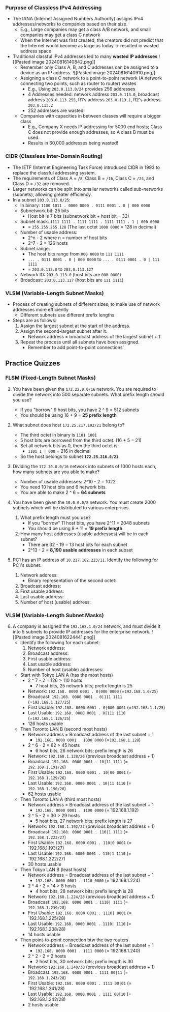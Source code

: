 ### Purpose of Classless IPv4 Addressing
- The IANA (Internet Assigned Numbers Authority) assigns IPv4 addresses/networks to companies based on their size.
	- E.g., Large companies may get a class A/B network, and small companies may get a class C network
	- When the Internet was first created, the creators did not predict that the Internet would become as large as today -> resulted in wasted address space 
- Traditional classful IPv4 addresses led to many **wasted IP addresses**
	![[Pasted image 20240816140842.png]]
	- Remember only Class A, B, and C addresses can be assigned to a device as an IP address.
	![[Pasted image 20240816140910.png]]
	- Assigning a class C network to a point-to-point network (A network connecting two points, such as router to router) wastes
		- E.g., Using `203.0.113.0/24` provides 256 addresses 
		- 4 Addresses needed: network address `203.0.113.0`, broadcast address `203.0.113.255`, R1's address `203.0.113.1`, R2's address `203.0.113.2`
		- 252 addresses are wasted!
	- Companies with capacities in between classes will require a bigger class 
		- E.g., Company X needs IP addressing for 5000 end hosts; Class C does not provide enough addresses, so A class B must be used.
		- Results in 60,000 addresses being wasted!
### CIDR (Classless Inter-Domain Routing)
- The IETF (Internet Engineering Task Force) introduced CIDR in 1993 to replace the classful addressing system.
- The requirements of Class A = `/8`, Class B = `/16`, Class C = `/24`, and Class D = `/32` are removed.
- Larger networks can be split into smaller networks called sub-networks (subnets), allowing greater efficiency.
- In a subnet `203.0.113.0/25`:
	- In binary: `1100 1011 . 0000 0000 . 0111 0001 . 0 | 000 0000`
	- Subnetwork bit: 25 bits
		- Host bit is 7 bits (subnetwork bit + host bit = 32)
	- Subnet mask: `1111 1111 . 1111 1111 . 1111 1111 . 1 | 000 0000`
		- = `255.255.255.128` (The last octet `1000 0000` = 128 in decimal)
	- Number of usable address:
		- 2^n - 2 where n = number of host bits
		-  2^7 - 2 = 126 hosts
	- Subnet range:
		- The host bits range from `000 0000` to `111 1111`
		- `... . 0111 0001 . 0 | 000 0000` to `... . 0111 0001 . 0 | 111 1111`
		- = `203.0.113.0` to `203.0.113.127`
	- Network ID: `203.0.113.0` (host bits are `000 0000`)
	- Broadcast: `203.0.113.127` (host bits are `111 1111`)
### VLSM (Variable-Length Subnet Masks)
- Process of creating subnets of different sizes, to make use of network addresses more efficiently
	- DIfferent subnets use different prefix lengths
- Steps are as follows:
	1. Assign the largest subnet at the start of the address.
	2. Assign the second-largest subnet after it.
		-  Network address = broadcast address of the largest subnet + 1
	3. Repeat the process until all subnets have been assigned.
		- Remember to add point-to-point connections`
## Practice Quizzes
### FLSM (Fixed-Length Subnet Masks)
1. You have been given the `172.22.0.0/16` network. You are required to divide the network into 500 separate subnets. What prefix length should you use?
	- If you "borrow" 9 host bits, you have 2 ^ 9 = 512 subnets
	- You should be using 16 + 9 = **25 prefix length**
	
2. What subnet does host `172.25.217.192/21` belong to?
	- The third octet in binary is `1101 1001`
	- 5 host bits are borrowed from the third octet. (16 + 5 = 21)
	- Set all network bits as 0, then the third octet is:
		- `1101 1 | 000` = 216 in decimal
	- So the host belongs to subnet **`172.25.216.0/21`**
	
3. Dividing the `172.30.0.0/16` network into subnets of 1000 hosts each, how many subnets are you able to make?
	- Number of usable addresses: 2^10 - 2 = 1022
	- You need 10 host bits and 6 network bits.
	- You are able to make 2 ^ 6 = **64 subnets**

4. You have been given the `10.0.0.0/8` network. You must create 2000 subnets which will be distributed to  various enterprises.
	1. What prefix length must you use?
		- If you "borrow" 11 host bits, you have 2^11 = 2048 subnets
		- You should be using 8 + 11 = **19 prefix length**
	2. How many host addresses (usable addresses) will be in each subnet?
		- There are 32 - 19 = 13 host bits for each subnet
		- 2^13 - 2 = **8,190 usable addresses** in each subset

5. PC1 has an IP address of `10.217.182.223/11`. Identify the following for PC1's subnet:
	1. Network address:
		- Binary representation of the second octet:  
	2. Broadcast address:
	3. First usable address:
	4. Last usable address:
	5. Number of host (usable) address:

### VLSM (Variable-Length Subnet Masks)
6. A company is assigned the `192.168.1.0/24` network, and must divide it into 5 subnets to provide IP addresses for the enterprise network.  ![[Pasted image 20240816224441.png]]
	- Identify the following for each subnet:
		1. Network address:
		2. Broadcast address:
		3. First usable address:
		4. Last usable address:
		5. Number of host (usable) addresses:
	- Start with Tokyo LAN A (has the most hosts)
		- 2 ^ 7 - 2 = 126 > 110 hosts
			- 7 host bits, 25 network bits; prefix length is 25
		- Network: `192.168. 0000 0001 . 0|000 0000` (=`192.168.1.0/25`)
		- Broadcast: `192.168. 0000 0001 . 0|111 1111` (=`192.168.1.127/25`)
		- First Usable: `192.168. 0000 0001 . 0|000 0001` (=`192.168.1.1/25`)
		- Last Usable: `192.168. 0000 0001 . 0|111 1110` (=`192.168.1.126/25`)
		- 126 hosts usable
	- Then Toronto LAN B (second most hosts)
		- Network address = Broadcast address of the last subnet + 1
			- `192.168. 0000 0001 . 1000 0000` (=`192.168.1.128`)
		- 2 ^ 6 - 2 = 62 > 45 hosts
			- 6 host bits, 26 network bits; prefix length is 26
		- Network: `192.168.1.128/26` (previous broadcast address + 1)
		- Broadcast: `192.168. 0000 0001 . 10|11 1111` (= `192.168.1.191/26`)
		- First Usable: `192.168. 0000 0001 . 10|00 0001` (= `192.168.1.129/26`)
		- Last Usable: `192.168. 0000 0001 . 10|11 1110` (= `192.168.1.190/26`)
		- 62 hosts usable
	- Then Toronto LAN A (third most hosts)
		- Network address = Broadcast address of the last subnet + 1
			- `192.168. 0000 0001 . 1100 0000` (=`192.168.1.192)
		- 2 ^ 5 - 2 = 30 > 29 hosts
			- 5 host bits, 27 network bits; prefix length is 27
		- Network: `192.168.1.192/27` (previous broadcast address + 1)
		- Broadcast: `192.168. 0000 0001 . 110|1 1111` (= `192.168.1.223/27`)
		- First Usable: `192.168. 0000 0001 . 110|0 0001` (= `192.168.1.193/27)
		- Last Usable: `192.168. 0000 0001 . 110|1 1110` (= `192.168.1.222/27)
		- 30 hosts usable
	- Then Tokyo LAN B (least hosts)
		- Network address = Broadcast address of the last subnet + 1
			- `192.168. 0000 0001 . 1110 0000` (=`192.168.1.224)
		- 2 ^ 4 - 2 = 14 > 8 hosts
			- 4 host bits, 28 network bits; prefix length is 28
		- Network: `192.168.1.224/28` (previous broadcast address + 1)
		- Broadcast: `192.168. 0000 0001 . 1110| 1111` (= `192.168.1.239/28`)
		- First Usable: `192.168. 0000 0001 . 1110| 0001` (= `192.168.1.225/28)
		- Last Usable: `192.168. 0000 0001 . 1110| 1110` (= `192.168.1.238/28)
		- 14 hosts usable
	- Then point-to-point connection btw the two routers
		- Network address = Broadcast address of the last subnet + 1
			- `192.168. 0000 0001 . 1111 0000` (=`192.168.1.240)
		- 2 ^ 2 - 2 = 2 hosts
			- 2 host bits, 30 network bits; prefix length is 30
		- Network: `192.168.1.240/30` (previous broadcast address + 1)
		- Broadcast: `192.168. 0000 0001 . 1111 00|11` (= `192.168.1.243/28`)
		- First Usable: `192.168. 0000 0001 . 1111 00|01` (= `192.168.1.241/28)
		- Last Usable: `192.168. 0000 0001 . 1111 00|10` (= `192.168.1.242/28)
		- 2 hosts usable